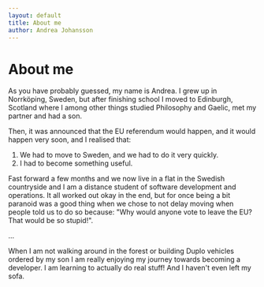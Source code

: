 ```yaml
---
layout: default
title: About me
author: Andrea Johansson
---
```


# About me

As you have probably guessed, my name is Andrea. 
I grew up in Norrköping, Sweden, but after finishing school I moved to 
Edinburgh, Scotland where I among other things studied Philosophy and Gaelic, met my partner and had a son.

Then, it was announced that the EU referendum would happen, and it would happen very soon, and I realised that:

1. We had to move to Sweden, and we had to do it very quickly.
2. I had to become something useful.

Fast forward a few months and we now live in a flat in the Swedish countryside 
and I am a distance student of software development and operations.
It all worked out okay in the end, but for once being a bit paranoid was a good thing when we chose to not delay moving 
when people told us to do so because: "Why would anyone vote to leave the EU? That would be so stupid!".

... 

When I am not walking around in the forest or building Duplo vehicles ordered by my son 
I am really enjoying my journey towards becoming a developer. I am learning to actually do real stuff! And I haven't even left my sofa.


